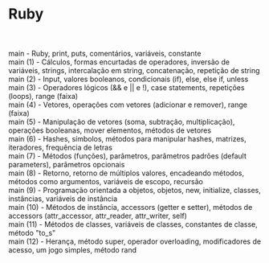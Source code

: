# Ruby<br><br>

main - Ruby, print, puts, comentários, variáveis, constante<br>
main (1) - Cálculos, formas encurtadas de operadores, inversão de variáveis, strings, intercalação em string, concatenação, repetição de string<br>
main (2) - Input, valores booleanos, condicionais (if), else, else if, unless<br>
main (3) - Operadores lógicos (&& e || e !), case statements, repetições (loops), range (faixa)<br>
main (4) - Vetores, operações com vetores (adicionar e remover), range (faixa)<br>
main (5) - Manipulação de vetores (soma, subtração, multiplicação), operações booleanas, mover elementos, métodos de vetores <br>
main (6) - Hashes, símbolos, métodos para manipular hashes, matrizes, iteradores, frequência de letras <br>
main (7) - Métodos (funções), parâmetros, parâmetros padrões (default parameters), parâmetros opcionais <br>
main (8) - Retorno, retorno de múltiplos valores, encadeando métodos, métodos como argumentos, variáveis de escopo, recursão <br>
main (9) - Programação orientada a objetos, objetos, new, initialize, classes, instâncias, variáveis de instância <br>
main (10) - Métodos de instância, accessors (getter e setter), métodos de accessors (attr_accessor, attr_reader, attr_writer, self) <br>
main (11) - Métodos de classes, variáveis de classes, constantes de classe, método "to_s" <br>
main (12) - Herança, método super, operador overloading, modificadores de acesso, um jogo simples, método rand <br>
